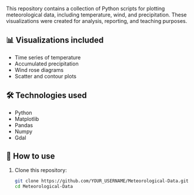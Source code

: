 
This repository contains a collection of Python scripts for plotting meteorological data, including temperature, wind, and precipitation. These visualizations were created for analysis, reporting, and teaching purposes.

## 📊 Visualizations included
- Time series of temperature
- Accumulated precipitation
- Wind rose diagrams
- Scatter and contour plots

## 🛠️ Technologies used
- Python
- Matplotlib
- Pandas
- Numpy
- Gdal

## 🔧 How to use
1. Clone this repository:
   ```bash
   git clone https://github.com/YOUR_USERNAME/Meteorological-Data.git
   cd Meteorological-Data
